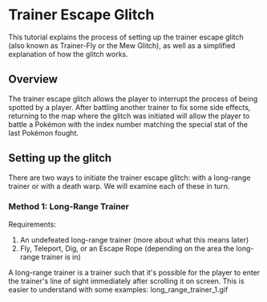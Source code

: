 # Trainer Escape Glitch

This tutorial explains the process of setting up the trainer escape glitch (also known as Trainer-Fly or the Mew Glitch), as well as a simplified explanation of how the glitch works.

## Overview
The trainer escape glitch allows the player to interrupt the process of being spotted by a player. After battling another trainer to fix some side effects, returning to the map where the glitch was initiated will allow the player to battle a Pokémon with the index number matching the special stat of the last Pokémon fought.

## Setting up the glitch
There are two ways to initiate the trainer escape glitch: with a long-range trainer or with a death warp. We will examine each of these in turn.

### Method 1: Long-Range Trainer
Requirements:
1. An undefeated long-range trainer (more about what this means later)
2. Fly, Teleport, Dig, or an Escape Rope (depending on the area the long-range trainer is in)

A long-range trainer is a trainer such that it's possible for the player to enter the trainer's line of sight immediately after scrolling it on screen. This is easier to understand with some examples:
long_range_trainer_1.gif
